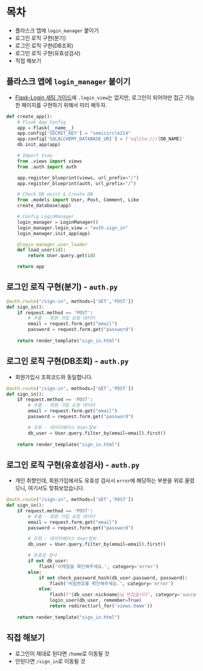 # 목차
- 플라스크 앱에 `login_manager` 붙이기
- 로그인 로직 구현(분기) 
- 로그인 로직 구현(DB조회) 
- 로그인 로직 구현(유효성검사)
- 직접 해보기 

## 플라스크 앱에 `login_manager` 붙이기
- [Flask-Login 세팅 가이드](https://flask-login.readthedocs.io/en/latest/#configuring-your-application)에 `.login_view`는 없지만, 로그인이 되어야만 접근 가능한 페이지를 구현하기 위해서 미리 해두자.

```python
def create_app():
    # Flask App Config
    app = Flask(__name__)
    app.config['SECRET_KEY'] = "semicircle214"
    app.config['SQLALCHEMY_DATABASE_URI'] = f'sqlite:///{DB_NAME}'
    db.init_app(app)

    # Import View
    from .views import views
    from .auth import auth

    app.register_blueprint(views, url_prefix="/")
    app.register_blueprint(auth, url_prefix="/")

    # Check DB exist & Create DB
    from .models import User, Post, Comment, Like
    create_database(app)

    # Config LoginManager
    login_manager = LoginManager()
    login_manager.login_view = "auth.sign_in"
    login_manager.init_app(app)

    @login_manager.user_loader
    def load_user(id):
        return User.query.get(id)

    return app
```

## 로그인 로직 구현(분기) - `auth.py`
```python
@auth.route("/sign-in", methods=['GET','POST'])
def sign_in():
    if request.method == 'POST':
        # 추출 - 회원 가입 요청 데이터
        email = request.form.get("email")
        password = request.form.get("password")
    
    return render_template("sign_in.html")
```

## 로그인 로직 구현(DB조회) - `auth.py`
- 회원가입시 조회코드와 동일합니다.
```python
@auth.route("/sign-in", methods=['GET','POST'])
def sign_in():
    if request.method == 'POST':
        # 추출 - 회원 가입 요청 데이터
        email = request.form.get("email")
        password = request.form.get("password")

        # 조회 - 데이터베이스 User정보
        db_user = User.query.filter_by(email=email).first()
            
    return render_template("sign_in.html")
```

## 로그인 로직 구현(유효성검사) - `auth.py`
- 개인 취향인데, 회원가입에서도 유효성 검사시 `error`에 해당하는 부분을 위로 올렸으니, 여기서도 맞춰보았습니다.

```python
@auth.route("/sign-in", methods=['GET','POST'])
def sign_in():
    if request.method == 'POST':
        # 추출 - 회원 가입 요청 데이터
        email = request.form.get("email")
        password = request.form.get("password")

        # 조회 - 데이터베이스 User정보
        db_user = User.query.filter_by(email=email).first()

        # 유효성 검사
        if not db_user:
            flash('이메일을 확인해주세요.', category='error')
        else:
            if not check_password_hash(db_user.password, password):
                flash('비밀번호를 확인해주세요.', category='error')
            else:
                flash(f"{db_user.nickname}님 반갑습니다", category='success')
                login_user(db_user, remember=True)
                return redirect(url_for('views.home'))
            
    return render_template("sign_in.html")
```

## 직접 해보기
- 로그인이 제대로 된다면 `/home`로 이동될 것
- 안된다면 `/sign_in`로 이동될 것